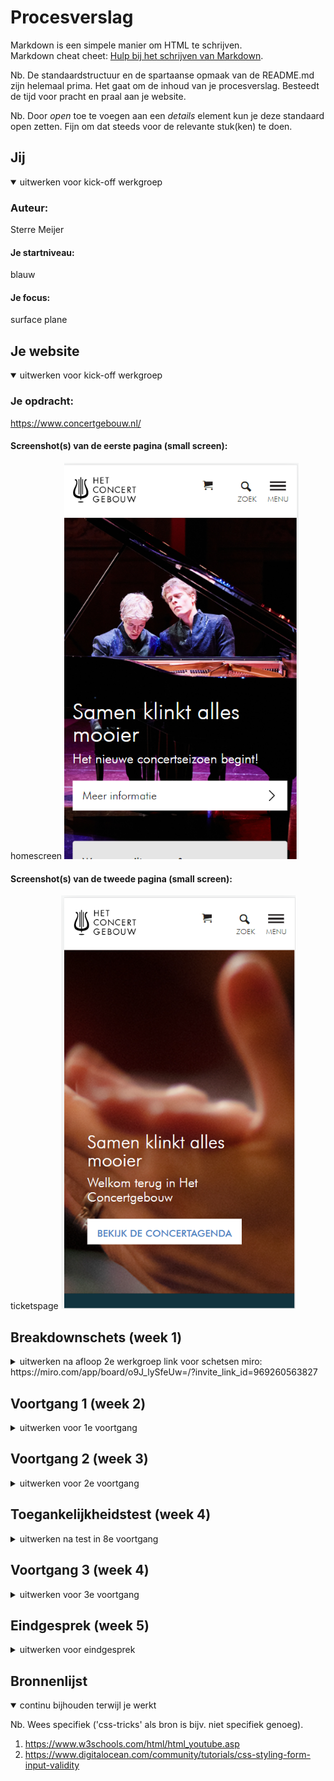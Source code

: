 # Procesverslag
Markdown is een simpele manier om HTML te schrijven.  
Markdown cheat cheet: [Hulp bij het schrijven van Markdown](https://github.com/adam-p/markdown-here/wiki/Markdown-Cheatsheet).

Nb. De standaardstructuur en de spartaanse opmaak van de README.md zijn helemaal prima. Het gaat om de inhoud van je procesverslag. Besteedt de tijd voor pracht en praal aan je website.

Nb. Door *open* toe te voegen aan een *details* element kun je deze standaard open zetten. Fijn om dat steeds voor de relevante stuk(ken) te doen.





## Jij

<details open>
<summary>uitwerken voor kick-off werkgroep</summary>

### Auteur:
Sterre Meijer

#### Je startniveau:
blauw

#### Je focus:
surface plane
 
</details>





## Je website

<details open>
<summary>uitwerken voor kick-off werkgroep</summary>

### Je opdracht:
https://www.concertgebouw.nl/

#### Screenshot(s) van de eerste pagina (small screen): 
homescreen
<img src="images/homepagescreenshot.png" width="375px" alt="omschrijving van de pagina">

#### Screenshot(s) van de tweede pagina (small screen):
ticketspage 
<img src="images/ticketpagescreenshot.png" width="375px" alt="omschrijving van de pagina">
 
</details>





## Breakdownschets (week 1)

<details>
<summary>uitwerken na afloop 2e werkgroep link voor schetsen miro: https://miro.com/app/board/o9J_lySfeUw=/?invite_link_id=969260563827 </summary>

### de hele pagina: 
<img src="images/schets01.png" width="375px" alt="breakdown van de hele pagina">

<img src="images/schets02.png" width="375px" alt="breakdown van een dynamisch deel">


### dynamisch deel (bijv menu): 
<img src="images/schets03.png" width="375px" alt="breakdown van een dynamisch deel">



</details>





## Voortgang 1 (week 2)

<details>
<summary>uitwerken voor 1e voortgang</summary>

### Stand van zaken
Ik vond de eerste opzet best lastig, maar zodra de basis stond ging ik best lekker.
Moeite met onthouden van alle elementen en opties (vooral in css)
Duurt allemaal wel best lang.


### Agenda voor meeting
samen met je groepje opstellen

| IK             | INE                | Mathijs      | Arsenio          |
| ---            | ---                | ---          | ---              |
| html semantisch| html semantisch    | div en class | html bekijken    |
|                |                    |              |                  |
|                | ...                | ...          | ...              |


### Verslag van meeting
hier na afloop snel de uitkomsten van de meeting vastleggen

- wanneer je iets gebruikt 
  alleen om het te flexen moet het wel een div zijn
- werk per blokje en wanneer je daar tevreden mee bent door 
- probeer aan het eind van volgende week helemaal bij te zijn dan gaat het lekker!


</details>





## Voortgang 2 (week 3)

<details>
<summary>uitwerken voor 2e voortgang</summary>

### Stand van zaken
Ik zat inmiddels iets meer in de flow van het code schrijven,
en het ging me dan ook iets makkelijker af dan vorige week alhoewel ik
nogsteeds wel moeite had met foutjes terug vinden of snappen
waarom bepaalde elementen nu op een bepaalde manier reageren.


### Agenda voor meeting
samen met je groepje opstellen

| IK             | INE                | Mathijs      | Arsenio          |
| ---            | ---                | ---          | ---              |
| menu           |responsive          | hoe nu verder| menu             |
| formulier blok |                    | div          |                  |
|                | ...                | ...          | ...              |


### Verslag van meeting
hier na afloop snel de uitkomsten van de meeting vastleggen

- Probeer niet te veel vast te zitten in alle details
- Gebruik handige tools voor makkelijker/ sneller coderen


</details>





## Toegankelijkheidstest (week 4)

<details>
<summary>uitwerken na test in 8e voortgang</summary>

### Bevindingen
Lijst met je bevindingen die in de test naar voren kwamen:
- labels blijven niet altijd zichtbaar/ de focusstate is niet altijd duidelijk genoeg
- Buttons kunnen groter, anders soms lastig om op te klikken
- kleurcontrast over het algemeen goed, maar het wit kan wegvallen tegen de foto's
- met blur effect/ weinig zicht moet je erg dicht op de webpagina gaan zitten
- de screenreader pakte nu niet alle linkjes omdat ze niet allemaal echt een link waren, maar werkte verder verbazingwekkend goed al op mijn eigen pagina.


#### Onduidelijke focuss
De focusstate was niet duidelijk genoeg (er was slechts een klein dun lijntje te zien)

Dit kan simpel worden opgelost door de lijn bijvoorbeeld dikker te maken 
en kleur toe te voegen aan de achtergrond van de focuss. 
Dit heb ik dan ook met mijn focussstate gedaan.


#### kleurcontrast soms te laag 
Wanneer mensen die kleurenblind zijn naar de witte tekst op 
bijvoorbeeld een afbeelding kijken kan deze een beetje wegvallen.

Dit valt simpel op te lossen door het kleurcontrast hoger te maken
of een kleurvlak over de afbeelding heen te zetten.


#### Weinig zicht maakt alles te klein
Mensen die geblurd zien moeten ercht dichtbij zitten

dit kan worden opgelost door de content groter te maken
of dit aanpasbaar te maken voor de gebruiker zelf


#### Screenreader afbeeldingen 
De screenreader pakt afbeeldingen niet zonder label 

makkelijke oplossing: afbeeldingen labelen

</details>





## Voortgang 3 (week 4)

<details>
<summary>uitwerken voor 3e voortgang</summary>

### Stand van zaken
Zat deze week beetje vast in css en moeite met het uitklap menu
De javascript werkte niet door een missende hoofdletter
echter verder wel prima, moet gewoon nog even hard doorwerken.
Interessant om te zien hoe lastig websites soms te gebruiken zijn voor mensen met beperkingen.


### Agenda voor meeting
samen met je groepje opstellen

| Ik             | INE                | Mathijs      | Arsuino          |
| ---            | ---                | ---          | ---              |
| html bekijken  | even alles         | even alles   | algemeen         |
| css bekijken   | doorlopen          | algemeen     | met tab knop     |
|                | ...                | doorlopen    | focuss states    |


### Verslag van meeting
hier na afloop snel de uitkomsten van de meeting vastleggen

- lijst dlo met verplichtingen
- easter eggs eventueel toevoegen ookal past het niet vollefig
- Hou het beoordelingsformulier er is naast


</details>





## Eindgesprek (week 5)

<details>
<summary>uitwerken voor eindgesprek</summary>

### Stand van zaken
De laatste week was nog best wel even stressen, en ik denk dat 
er nog genoeg dingen zijn op de website die beter kunnen. Maar al 
met al ben ik erg tevreden met mijn resultaat en de voortgang
die ik heb gemaakt in de afgelopen weken.

### Screenshot(s)

<img src="images/eindontwerp01.png" width="375px">
<img src="images/eindontwerp02.png" width="375px">
<img src="images/eindontwerp03.png" width="375px">

</details>





## Bronnenlijst

<details open>
<summary>continu bijhouden terwijl je werkt</summary>

Nb. Wees specifiek ('css-tricks' als bron is bijv. niet specifiek genoeg).

1. https://www.w3schools.com/html/html_youtube.asp
2. https://www.digitalocean.com/community/tutorials/css-styling-form-input-validity

</details>